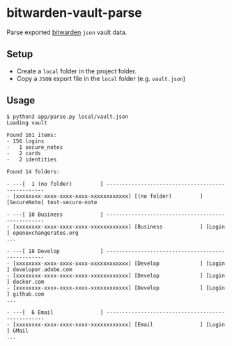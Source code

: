 # bitwarden-vault-parse

Parse exported [bitwarden](https://bitwarden.com/) `json` vault data.

## Setup
* Create a `local` folder in the project folder.
* Copy a `JSON` export file in the `local` folder (e.g. `vault.json`)

## Usage
```
$ python3 app/parse.py local/vault.json
Loading vault

Found 161 items:
- 156 logins
-   1 secure_notes
-   2 cards
-   2 identities

Found 14 folders:

- ---[  1 (no folder)         ] --------------------------------------------------
- [xxxxxxxx-xxxx-xxxx-xxxx-xxxxxxxxxxxx] [(no folder)         ] [SecureNote] test-secure-note

- ---[ 10 Business            ] --------------------------------------------------
- [xxxxxxxx-xxxx-xxxx-xxxx-xxxxxxxxxxxx] [Business            ] [Login     ] openexchangerates.org
...

- ---[ 18 Develop             ] --------------------------------------------------
- [xxxxxxxx-xxxx-xxxx-xxxx-xxxxxxxxxxxx] [Develop             ] [Login     ] developer.adobe.com
- [xxxxxxxx-xxxx-xxxx-xxxx-xxxxxxxxxxxx] [Develop             ] [Login     ] docker.com
- [xxxxxxxx-xxxx-xxxx-xxxx-xxxxxxxxxxxx] [Develop             ] [Login     ] github.com
...

- ---[  6 Email               ] --------------------------------------------------
- [xxxxxxxx-xxxx-xxxx-xxxx-xxxxxxxxxxxx] [Email               ] [Login     ] GMail
...
```
